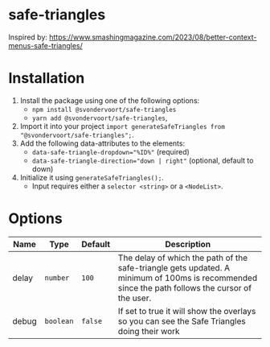 # safe-triangles

Inspired by: https://www.smashingmagazine.com/2023/08/better-context-menus-safe-triangles/

# Installation
1. Install the package using one of the following options:
   - `npm install @svondervoort/safe-triangles`
   - `yarn add @svondervoort/safe-triangles`,
2. Import it into your project `import generateSafeTriangles from "@svondervoort/safe-triangles";`.
3. Add the following data-attributes to the elements:
   - `data-safe-triangle-dropdown="%ID%"` (required)
   - `data-safe-triangle-direction="down | right"` (optional, default to down)
4. Initialize it using `generateSafeTriangles();`.
   - Input requires either a `selector <string>` or a `<NodeList>`.

# Options
| Name | Type | Default | Description                                                                                                                                     |
| ---- | ---- | ------- |-------------------------------------------------------------------------------------------------------------------------------------------------|
| delay | `number` | `100` | The delay of which the path of the safe-triangle gets updated. A minimum of 100ms is recommended since the path follows the cursor of the user. |
| debug | `boolean` | `false` | If set to true it will show the overlays so you can see the Safe Triangles doing their work                                                     |
